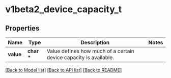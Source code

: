 # v1beta2_device_capacity_t

## Properties
Name | Type | Description | Notes
------------ | ------------- | ------------- | -------------
**value** | **char \*** | Value defines how much of a certain device capacity is available. | 

[[Back to Model list]](../README.md#documentation-for-models) [[Back to API list]](../README.md#documentation-for-api-endpoints) [[Back to README]](../README.md)


